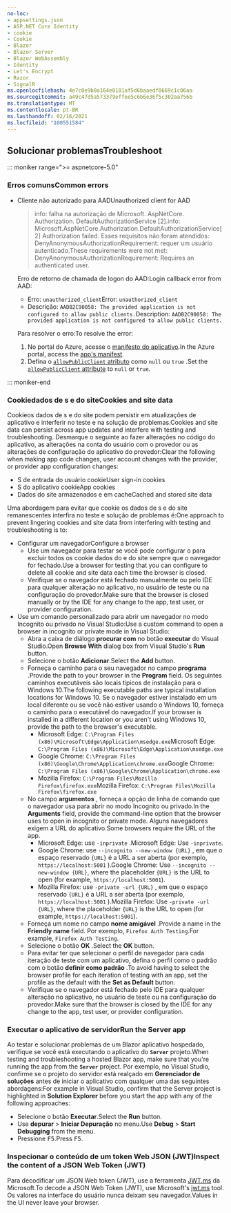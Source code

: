 ```yaml
---
no-loc:
- appsettings.json
- ASP.NET Core Identity
- cookie
- Cookie
- Blazor
- Blazor Server
- Blazor WebAssembly
- Identity
- Let's Encrypt
- Razor
- SignalR
ms.openlocfilehash: 4e7c0e9b0a164e0181af5d6baaedf0669c1c06aa
ms.sourcegitcommit: a49c47d5a573379effee5c6b6e36f5c302aa756b
ms.translationtype: MT
ms.contentlocale: pt-BR
ms.lasthandoff: 02/16/2021
ms.locfileid: "100551584"
---
```

## <a name="troubleshoot"></a><span data-ttu-id="f4c49-101">Solucionar problemas</span><span class="sxs-lookup"><span data-stu-id="f4c49-101">Troubleshoot</span></span>

::: moniker range=">= aspnetcore-5.0"

### <a name="common-errors"></a><span data-ttu-id="f4c49-102">Erros comuns</span><span class="sxs-lookup"><span data-stu-id="f4c49-102">Common errors</span></span>

* <span data-ttu-id="f4c49-103">Cliente não autorizado para AAD</span><span class="sxs-lookup"><span data-stu-id="f4c49-103">Unauthorized client for AAD</span></span>

  > <span data-ttu-id="f4c49-104">info: falha na autorização de Microsoft. AspNetCore. Authorization. DefaultAuthorizationService [2].</span><span class="sxs-lookup"><span data-stu-id="f4c49-104">info: Microsoft.AspNetCore.Authorization.DefaultAuthorizationService[2] Authorization failed.</span></span> <span data-ttu-id="f4c49-105">Esses requisitos não foram atendidos: DenyAnonymousAuthorizationRequirement: requer um usuário autenticado.</span><span class="sxs-lookup"><span data-stu-id="f4c49-105">These requirements were not met: DenyAnonymousAuthorizationRequirement: Requires an authenticated user.</span></span>

  <span data-ttu-id="f4c49-106">Erro de retorno de chamada de logon do AAD:</span><span class="sxs-lookup"><span data-stu-id="f4c49-106">Login callback error from AAD:</span></span>

  * <span data-ttu-id="f4c49-107">Erro: `unauthorized_client`</span><span class="sxs-lookup"><span data-stu-id="f4c49-107">Error: `unauthorized_client`</span></span>
  * <span data-ttu-id="f4c49-108">Descrição: `AADB2C90058: The provided application is not configured to allow public clients.`</span><span class="sxs-lookup"><span data-stu-id="f4c49-108">Description: `AADB2C90058: The provided application is not configured to allow public clients.`</span></span>

  <span data-ttu-id="f4c49-109">Para resolver o erro:</span><span class="sxs-lookup"><span data-stu-id="f4c49-109">To resolve the error:</span></span>

  1. <span data-ttu-id="f4c49-110">No portal do Azure, acesse o [manifesto do aplicativo](/azure/active-directory/develop/reference-app-manifest).</span><span class="sxs-lookup"><span data-stu-id="f4c49-110">In the Azure portal, access the [app's manifest](/azure/active-directory/develop/reference-app-manifest).</span></span>
  1. <span data-ttu-id="f4c49-111">Defina o [ `allowPublicClient` atributo](/azure/active-directory/develop/reference-app-manifest#allowpublicclient-attribute) como `null` ou `true` .</span><span class="sxs-lookup"><span data-stu-id="f4c49-111">Set the [`allowPublicClient` attribute](/azure/active-directory/develop/reference-app-manifest#allowpublicclient-attribute) to `null` or `true`.</span></span>

::: moniker-end

### <a name="cookies-and-site-data"></a><span data-ttu-id="f4c49-112">Cookiedados de s e do site</span><span class="sxs-lookup"><span data-stu-id="f4c49-112">Cookies and site data</span></span>

<span data-ttu-id="f4c49-113">Cookieos dados de s e do site podem persistir em atualizações de aplicativo e interferir no teste e na solução de problemas.</span><span class="sxs-lookup"><span data-stu-id="f4c49-113">Cookies and site data can persist across app updates and interfere with testing and troubleshooting.</span></span> <span data-ttu-id="f4c49-114">Desmarque o seguinte ao fazer alterações no código do aplicativo, as alterações na conta do usuário com o provedor ou as alterações de configuração do aplicativo do provedor:</span><span class="sxs-lookup"><span data-stu-id="f4c49-114">Clear the following when making app code changes, user account changes with the provider, or provider app configuration changes:</span></span>

* <span data-ttu-id="f4c49-115">S de entrada do usuário cookie</span><span class="sxs-lookup"><span data-stu-id="f4c49-115">User sign-in cookies</span></span>
* <span data-ttu-id="f4c49-116">S do aplicativo cookie</span><span class="sxs-lookup"><span data-stu-id="f4c49-116">App cookies</span></span>
* <span data-ttu-id="f4c49-117">Dados do site armazenados e em cache</span><span class="sxs-lookup"><span data-stu-id="f4c49-117">Cached and stored site data</span></span>

<span data-ttu-id="f4c49-118">Uma abordagem para evitar que cookie os dados de s e do site remanescentes interfira no teste e solução de problemas é:</span><span class="sxs-lookup"><span data-stu-id="f4c49-118">One approach to prevent lingering cookies and site data from interfering with testing and troubleshooting is to:</span></span>

* <span data-ttu-id="f4c49-119">Configurar um navegador</span><span class="sxs-lookup"><span data-stu-id="f4c49-119">Configure a browser</span></span>
  * <span data-ttu-id="f4c49-120">Use um navegador para testar se você pode configurar o para excluir todos os cookie dados do e do site sempre que o navegador for fechado.</span><span class="sxs-lookup"><span data-stu-id="f4c49-120">Use a browser for testing that you can configure to delete all cookie and site data each time the browser is closed.</span></span>
  * <span data-ttu-id="f4c49-121">Verifique se o navegador está fechado manualmente ou pelo IDE para qualquer alteração no aplicativo, no usuário de teste ou na configuração do provedor.</span><span class="sxs-lookup"><span data-stu-id="f4c49-121">Make sure that the browser is closed manually or by the IDE for any change to the app, test user, or provider configuration.</span></span>
* <span data-ttu-id="f4c49-122">Use um comando personalizado para abrir um navegador no modo Incognito ou privado no Visual Studio:</span><span class="sxs-lookup"><span data-stu-id="f4c49-122">Use a custom command to open a browser in incognito or private mode in Visual Studio:</span></span>
  * <span data-ttu-id="f4c49-123">Abra a caixa de diálogo **procurar com** no botão **executar** do Visual Studio.</span><span class="sxs-lookup"><span data-stu-id="f4c49-123">Open **Browse With** dialog box from Visual Studio's **Run** button.</span></span>
  * <span data-ttu-id="f4c49-124">Selecione o botão **Adicionar**.</span><span class="sxs-lookup"><span data-stu-id="f4c49-124">Select the **Add** button.</span></span>
  * <span data-ttu-id="f4c49-125">Forneça o caminho para o seu navegador no campo **programa** .</span><span class="sxs-lookup"><span data-stu-id="f4c49-125">Provide the path to your browser in the **Program** field.</span></span> <span data-ttu-id="f4c49-126">Os seguintes caminhos executáveis são locais típicos de instalação para o Windows 10.</span><span class="sxs-lookup"><span data-stu-id="f4c49-126">The following executable paths are typical installation locations for Windows 10.</span></span> <span data-ttu-id="f4c49-127">Se o navegador estiver instalado em um local diferente ou se você não estiver usando o Windows 10, forneça o caminho para o executável do navegador.</span><span class="sxs-lookup"><span data-stu-id="f4c49-127">If your browser is installed in a different location or you aren't using Windows 10, provide the path to the browser's executable.</span></span>
    * <span data-ttu-id="f4c49-128">Microsoft Edge: `C:\Program Files (x86)\Microsoft\Edge\Application\msedge.exe`</span><span class="sxs-lookup"><span data-stu-id="f4c49-128">Microsoft Edge: `C:\Program Files (x86)\Microsoft\Edge\Application\msedge.exe`</span></span>
    * <span data-ttu-id="f4c49-129">Google Chrome: `C:\Program Files (x86)\Google\Chrome\Application\chrome.exe`</span><span class="sxs-lookup"><span data-stu-id="f4c49-129">Google Chrome: `C:\Program Files (x86)\Google\Chrome\Application\chrome.exe`</span></span>
    * <span data-ttu-id="f4c49-130">Mozilla Firefox: `C:\Program Files\Mozilla Firefox\firefox.exe`</span><span class="sxs-lookup"><span data-stu-id="f4c49-130">Mozilla Firefox: `C:\Program Files\Mozilla Firefox\firefox.exe`</span></span>
  * <span data-ttu-id="f4c49-131">No campo **argumentos** , forneça a opção de linha de comando que o navegador usa para abrir no modo Incognito ou privado.</span><span class="sxs-lookup"><span data-stu-id="f4c49-131">In the **Arguments** field, provide the command-line option that the browser uses to open in incognito or private mode.</span></span> <span data-ttu-id="f4c49-132">Alguns navegadores exigem a URL do aplicativo.</span><span class="sxs-lookup"><span data-stu-id="f4c49-132">Some browsers require the URL of the app.</span></span>
    * <span data-ttu-id="f4c49-133">Microsoft Edge: use `-inprivate` .</span><span class="sxs-lookup"><span data-stu-id="f4c49-133">Microsoft Edge: Use `-inprivate`.</span></span>
    * <span data-ttu-id="f4c49-134">Google Chrome: use `--incognito --new-window {URL}` , em que o espaço reservado `{URL}` é a URL a ser aberta (por exemplo, `https://localhost:5001` ).</span><span class="sxs-lookup"><span data-stu-id="f4c49-134">Google Chrome: Use `--incognito --new-window {URL}`, where the placeholder `{URL}` is the URL to open (for example, `https://localhost:5001`).</span></span>
    * <span data-ttu-id="f4c49-135">Mozilla Firefox: use `-private -url {URL}` , em que o espaço reservado `{URL}` é a URL a ser aberta (por exemplo, `https://localhost:5001` ).</span><span class="sxs-lookup"><span data-stu-id="f4c49-135">Mozilla Firefox: Use `-private -url {URL}`, where the placeholder `{URL}` is the URL to open (for example, `https://localhost:5001`).</span></span>
  * <span data-ttu-id="f4c49-136">Forneça um nome no campo **nome amigável** .</span><span class="sxs-lookup"><span data-stu-id="f4c49-136">Provide a name in the **Friendly name** field.</span></span> <span data-ttu-id="f4c49-137">Por exemplo, `Firefox Auth Testing`.</span><span class="sxs-lookup"><span data-stu-id="f4c49-137">For example, `Firefox Auth Testing`.</span></span>
  * <span data-ttu-id="f4c49-138">Selecione o botão **OK** .</span><span class="sxs-lookup"><span data-stu-id="f4c49-138">Select the **OK** button.</span></span>
  * <span data-ttu-id="f4c49-139">Para evitar ter que selecionar o perfil de navegador para cada iteração de teste com um aplicativo, defina o perfil como o padrão com o botão **definir como padrão** .</span><span class="sxs-lookup"><span data-stu-id="f4c49-139">To avoid having to select the browser profile for each iteration of testing with an app, set the profile as the default with the **Set as Default** button.</span></span>
  * <span data-ttu-id="f4c49-140">Verifique se o navegador está fechado pelo IDE para qualquer alteração no aplicativo, no usuário de teste ou na configuração do provedor.</span><span class="sxs-lookup"><span data-stu-id="f4c49-140">Make sure that the browser is closed by the IDE for any change to the app, test user, or provider configuration.</span></span>

### <a name="run-the-server-app"></a><span data-ttu-id="f4c49-141">Executar o aplicativo de servidor</span><span class="sxs-lookup"><span data-stu-id="f4c49-141">Run the Server app</span></span>

<span data-ttu-id="f4c49-142">Ao testar e solucionar problemas de um Blazor aplicativo hospedado, verifique se você está executando o aplicativo do **`Server`** projeto.</span><span class="sxs-lookup"><span data-stu-id="f4c49-142">When testing and troubleshooting a hosted Blazor app, make sure that you're running the app from the **`Server`** project.</span></span> <span data-ttu-id="f4c49-143">Por exemplo, no Visual Studio, confirme se o projeto do servidor está realçado em **Gerenciador de soluções** antes de iniciar o aplicativo com qualquer uma das seguintes abordagens:</span><span class="sxs-lookup"><span data-stu-id="f4c49-143">For example in Visual Studio, confirm that the Server project is highlighted in **Solution Explorer** before you start the app with any of the following approaches:</span></span>

* <span data-ttu-id="f4c49-144">Selecione o botão **Executar**.</span><span class="sxs-lookup"><span data-stu-id="f4c49-144">Select the **Run** button.</span></span>
* <span data-ttu-id="f4c49-145">Use **depurar**  >  **Iniciar Depuração** no menu.</span><span class="sxs-lookup"><span data-stu-id="f4c49-145">Use **Debug** > **Start Debugging** from the menu.</span></span>
* <span data-ttu-id="f4c49-146">Pressione <kbd>F5</kbd>.</span><span class="sxs-lookup"><span data-stu-id="f4c49-146">Press <kbd>F5</kbd>.</span></span>

### <a name="inspect-the-content-of-a-json-web-token-jwt"></a><span data-ttu-id="f4c49-147">Inspecionar o conteúdo de um token Web JSON (JWT)</span><span class="sxs-lookup"><span data-stu-id="f4c49-147">Inspect the content of a JSON Web Token (JWT)</span></span>

<span data-ttu-id="f4c49-148">Para decodificar um JSON Web token (JWT), use a ferramenta [JWT.ms](https://jwt.ms/) da Microsoft.</span><span class="sxs-lookup"><span data-stu-id="f4c49-148">To decode a JSON Web Token (JWT), use Microsoft's [jwt.ms](https://jwt.ms/) tool.</span></span> <span data-ttu-id="f4c49-149">Os valores na interface do usuário nunca deixam seu navegador.</span><span class="sxs-lookup"><span data-stu-id="f4c49-149">Values in the UI never leave your browser.</span></span>

